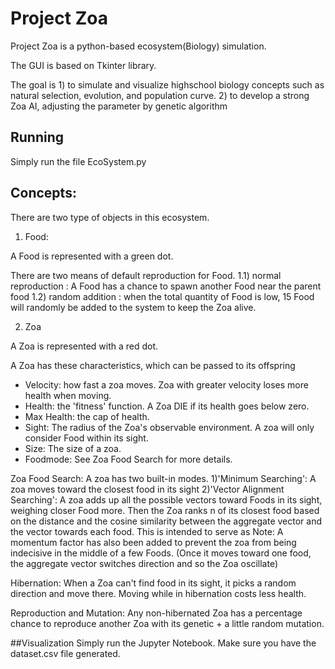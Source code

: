 # Project Zoa

Project Zoa is a python-based ecosystem(Biology) simulation.

The GUI is based on Tkinter library. 

The goal is 1) to simulate and visualize highschool biology concepts such as natural selection, evolution, and population curve.
            2) to develop a strong Zoa AI, adjusting the parameter by genetic algorithm
            
## Running
Simply run the file EcoSystem.py
            
## Concepts: 
There are two type of objects in this ecosystem. 

1. Food:

A Food is represented with a green dot.

There are two means of default reproduction for Food.
1.1) normal reproduction : A Food has a chance to spawn another Food near the parent food
1.2) random addition : when the total quantity of Food is low, 15 Food will randomly be added to the system to keep the Zoa alive.

2. Zoa

A Zoa is represented with a red dot.

A Zoa has these characteristics, which can be passed to its offspring
- Velocity: how fast a zoa moves. Zoa with greater velocity loses more health when moving.
- Health: the 'fitness' function. A Zoa DIE if its health goes below zero.
- Max Health: the cap of health.
- Sight: The radius of the Zoa's observable environment. A zoa will only consider Food within its sight. 
- Size: The size of a zoa.
- Foodmode: See Zoa Food Search for more details.

Zoa Food Search: A zoa has two built-in modes. 
1)'Minimum Searching': A zoa moves toward the closest food in its sight
2)'Vector Alignment Searching': A zoa adds up all the possible vectors toward Foods in its sight, weighing closer Food more.
Then the Zoa ranks n of its closest food based on the distance and the cosine similarity between the aggregate vector and the 
vector towards each food. This is intended to serve as 
Note: A momentum factor has also been added to prevent the zoa from  being indecisive in the middle of a few Foods.
(Once it moves toward one food, the aggregate vector switches direction and so the Zoa oscillate)

Hibernation: When a Zoa can't find food in its sight, it picks a random direction and move there. 
Moving while in hibernation costs less health. 

Reproduction and Mutation: Any non-hibernated Zoa has a percentage chance to reproduce another Zoa with its genetic + a little random mutation. 

##Visualization
Simply run the Jupyter Notebook. Make sure you have the dataset.csv file generated.

